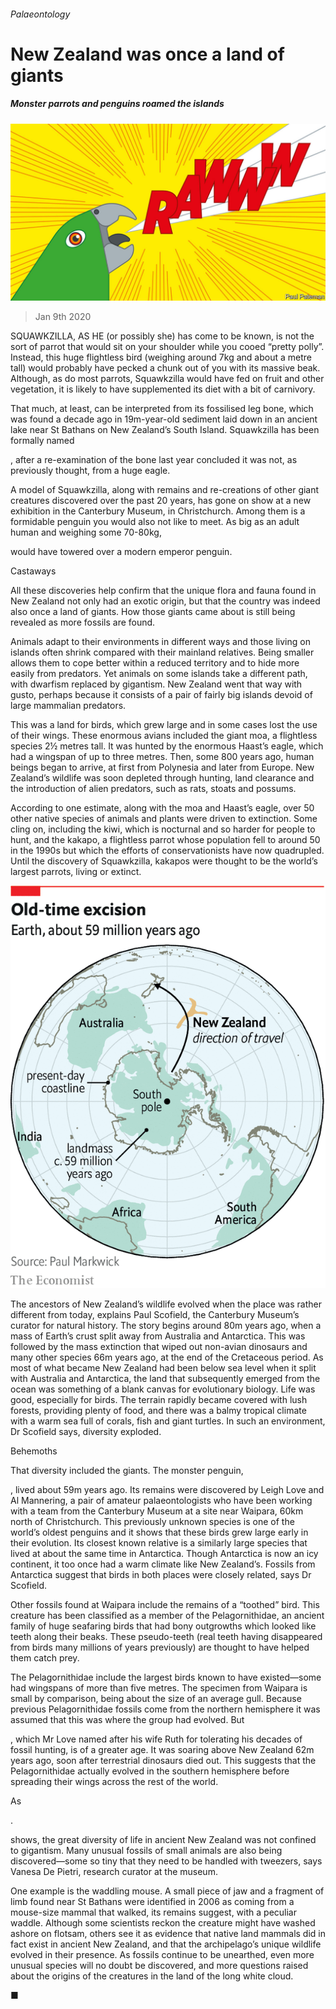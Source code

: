 ###### Palaeontology

# New Zealand was once a land of giants 

##### Monster parrots and penguins roamed the islands 

![image](images/20200111_STD001_1.jpg) 

> Jan 9th 2020 

SQUAWKZILLA, AS HE (or possibly she) has come to be known, is not the sort of parrot that would sit on your shoulder while you cooed “pretty polly”. Instead, this huge flightless bird (weighing around 7kg and about a metre tall) would probably have pecked a chunk out of you with its massive beak. Although, as do most parrots, Squawkzilla would have fed on fruit and other vegetation, it is likely to have supplemented its diet with a bit of carnivory. 

That much, at least, can be interpreted from its fossilised leg bone, which was found a decade ago in 19m-year-old sediment laid down in an ancient lake near St Bathans on New Zealand’s South Island. Squawkzilla has been formally named  

, after a re-examination of the bone last year concluded it was not, as previously thought, from a huge eagle. 

A model of Squawkzilla, along with remains and re-creations of other giant creatures discovered over the past 20 years, has gone on show at a new exhibition in the Canterbury Museum, in Christchurch. Among them is a formidable penguin you would also not like to meet. As big as an adult human and weighing some 70-80kg,  

 would have towered over a modern emperor penguin. 

Castaways 

All these discoveries help confirm that the unique flora and fauna found in New Zealand not only had an exotic origin, but that the country was indeed also once a land of giants. How those giants came about is still being revealed as more fossils are found. 

Animals adapt to their environments in different ways and those living on islands often shrink compared with their mainland relatives. Being smaller allows them to cope better within a reduced territory and to hide more easily from predators. Yet animals on some islands take a different path, with dwarfism replaced by gigantism. New Zealand went that way with gusto, perhaps because it consists of a pair of fairly big islands devoid of large mammalian predators. 

This was a land for birds, which grew large and in some cases lost the use of their wings. These enormous avians included the giant moa, a flightless species 2½ metres tall. It was hunted by the enormous Haast’s eagle, which had a wingspan of up to three metres. Then, some 800 years ago, human beings began to arrive, at first from Polynesia and later from Europe. New Zealand’s wildlife was soon depleted through hunting, land clearance and the introduction of alien predators, such as rats, stoats and possums. 

According to one estimate, along with the moa and Haast’s eagle, over 50 other native species of animals and plants were driven to extinction. Some cling on, including the kiwi, which is nocturnal and so harder for people to hunt, and the kakapo, a flightless parrot whose population fell to around 50 in the 1990s but which the efforts of conservationists have now quadrupled. Until the discovery of Squawkzilla, kakapos were thought to be the world’s largest parrots, living or extinct. 

![image](images/20200111_WOM921.png) 

The ancestors of New Zealand’s wildlife evolved when the place was rather different from today, explains Paul Scofield, the Canterbury Museum’s curator for natural history. The story begins around 80m years ago, when a mass of Earth’s crust split away from Australia and Antarctica. This was followed by the mass extinction that wiped out non-avian dinosaurs and many other species 66m years ago, at the end of the Cretaceous period. As most of what became New Zealand had been below sea level when it split with Australia and Antarctica, the land that subsequently emerged from the ocean was something of a blank canvas for evolutionary biology. Life was good, especially for birds. The terrain rapidly became covered with lush forests, providing plenty of food, and there was a balmy tropical climate with a warm sea full of corals, fish and giant turtles. In such an environment, Dr Scofield says, diversity exploded. 

Behemoths 

That diversity included the giants. The monster penguin,  

, lived about 59m years ago. Its remains were discovered by Leigh Love and Al Mannering, a pair of amateur palaeontologists who have been working with a team from the Canterbury Museum at a site near Waipara, 60km north of Christchurch. This previously unknown species is one of the world’s oldest penguins and it shows that these birds grew large early in their evolution. Its closest known relative is a similarly large species that lived at about the same time in Antarctica. Though Antarctica is now an icy continent, it too once had a warm climate like New Zealand’s. Fossils from Antarctica suggest that birds in both places were closely related, says Dr Scofield. 

Other fossils found at Waipara include the remains of a “toothed” bird. This creature has been classified as a member of the Pelagornithidae, an ancient family of huge seafaring birds that had bony outgrowths which looked like teeth along their beaks. These pseudo-teeth (real teeth having disappeared from birds many millions of years previously) are thought to have helped them catch prey. 

The Pelagornithidae include the largest birds known to have existed—some had wingspans of more than five metres. The specimen from Waipara is small by comparison, being about the size of an average gull. Because previous Pelagornithidae fossils come from the northern hemisphere it was assumed that this was where the group had evolved. But  

, which Mr Love named after his wife Ruth for tolerating his decades of fossil hunting, is of a greater age. It was soaring above New Zealand 62m years ago, soon after terrestrial dinosaurs died out. This suggests that the Pelagornithidae actually evolved in the southern hemisphere before spreading their wings across the rest of the world. 

As  

. 

 shows, the great diversity of life in ancient New Zealand was not confined to gigantism. Many unusual fossils of small animals are also being discovered—some so tiny that they need to be handled with tweezers, says Vanesa De Pietri, research curator at the museum. 

One example is the waddling mouse. A small piece of jaw and a fragment of limb found near St Bathans were identified in 2006 as coming from a mouse-size mammal that walked, its remains suggest, with a peculiar waddle. Although some scientists reckon the creature might have washed ashore on flotsam, others see it as evidence that native land mammals did in fact exist in ancient New Zealand, and that the archipelago’s unique wildlife evolved in their presence. As fossils continue to be unearthed, even more unusual species will no doubt be discovered, and more questions raised about the origins of the creatures in the land of the long white cloud. 

■